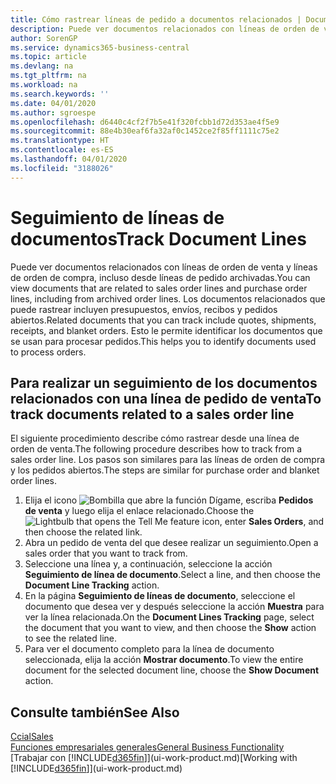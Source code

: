 ```yaml
---
title: Cómo rastrear líneas de pedido a documentos relacionados | Documentos de Microsoft
description: Puede ver documentos relacionados con líneas de orden de venta y líneas de orden de compra, incluso desde líneas de pedido archivadas. Los documentos relacionados que puede rastrear incluyen presupuestos, envíos, recibos y pedidos abiertos. Esto le permite identificar los documentos que se usan para procesar pedidos.
author: SorenGP
ms.service: dynamics365-business-central
ms.topic: article
ms.devlang: na
ms.tgt_pltfrm: na
ms.workload: na
ms.search.keywords: ''
ms.date: 04/01/2020
ms.author: sgroespe
ms.openlocfilehash: d6440c4cf2f7b5e41f320fcbb1d72d353ae4f5e9
ms.sourcegitcommit: 88e4b30eaf6fa32af0c1452ce2f85ff1111c75e2
ms.translationtype: HT
ms.contentlocale: es-ES
ms.lasthandoff: 04/01/2020
ms.locfileid: "3188026"
---
```

# <a name="track-document-lines"></a><span data-ttu-id="63942-105">Seguimiento de líneas de documentos</span><span class="sxs-lookup"><span data-stu-id="63942-105">Track Document Lines</span></span>
<span data-ttu-id="63942-106">Puede ver documentos relacionados con líneas de orden de venta y líneas de orden de compra, incluso desde líneas de pedido archivadas.</span><span class="sxs-lookup"><span data-stu-id="63942-106">You can view documents that are related to sales order lines and purchase order lines, including from archived order lines.</span></span> <span data-ttu-id="63942-107">Los documentos relacionados que puede rastrear incluyen presupuestos, envíos, recibos y pedidos abiertos.</span><span class="sxs-lookup"><span data-stu-id="63942-107">Related documents that you can track include quotes, shipments, receipts, and blanket orders.</span></span> <span data-ttu-id="63942-108">Esto le permite identificar los documentos que se usan para procesar pedidos.</span><span class="sxs-lookup"><span data-stu-id="63942-108">This helps you to identify documents used to process orders.</span></span>  

## <a name="to-track-documents-related-to-a-sales-order-line"></a><span data-ttu-id="63942-109">Para realizar un seguimiento de los documentos relacionados con una línea de pedido de venta</span><span class="sxs-lookup"><span data-stu-id="63942-109">To track documents related to a sales order line</span></span>
<span data-ttu-id="63942-110">El siguiente procedimiento describe cómo rastrear desde una línea de orden de venta.</span><span class="sxs-lookup"><span data-stu-id="63942-110">The following procedure describes how to track from a sales order line.</span></span> <span data-ttu-id="63942-111">Los pasos son similares para las líneas de orden de compra y los pedidos abiertos.</span><span class="sxs-lookup"><span data-stu-id="63942-111">The steps are similar for purchase order and blanket order lines.</span></span>

1.  <span data-ttu-id="63942-112">Elija el icono ![Bombilla que abre la función Dígame](media/ui-search/search_small.png "Dígame qué desea hacer"), escriba **Pedidos de venta** y luego elija el enlace relacionado.</span><span class="sxs-lookup"><span data-stu-id="63942-112">Choose the ![Lightbulb that opens the Tell Me feature](media/ui-search/search_small.png "Tell me what you want to do") icon, enter **Sales Orders**, and then choose the related link.</span></span>  
2.  <span data-ttu-id="63942-113">Abra un pedido de venta del que desee realizar un seguimiento.</span><span class="sxs-lookup"><span data-stu-id="63942-113">Open a sales order that you want to track from.</span></span>  
3.  <span data-ttu-id="63942-114">Seleccione una línea y, a continuación, seleccione la acción **Seguimiento de línea de documento**.</span><span class="sxs-lookup"><span data-stu-id="63942-114">Select a line, and then choose the **Document Line Tracking** action.</span></span>
4. <span data-ttu-id="63942-115">En la página **Seguimiento de líneas de documento**, seleccione el documento que desea ver y después seleccione la acción **Muestra** para ver la línea relacionada.</span><span class="sxs-lookup"><span data-stu-id="63942-115">On the **Document Lines Tracking** page, select the document that you want to view, and then choose the **Show** action to see the related line.</span></span>
5. <span data-ttu-id="63942-116">Para ver el documento completo para la línea de documento seleccionada, elija la acción **Mostrar documento**.</span><span class="sxs-lookup"><span data-stu-id="63942-116">To view the entire document for the selected document line, choose the **Show Document** action.</span></span>

## <a name="see-also"></a><span data-ttu-id="63942-117">Consulte también</span><span class="sxs-lookup"><span data-stu-id="63942-117">See Also</span></span>
[<span data-ttu-id="63942-118">Ccial</span><span class="sxs-lookup"><span data-stu-id="63942-118">Sales</span></span>](sales-manage-sales.md)  
[<span data-ttu-id="63942-119">Funciones empresariales generales</span><span class="sxs-lookup"><span data-stu-id="63942-119">General Business Functionality</span></span>](ui-across-business-areas.md)  
<span data-ttu-id="63942-120">[Trabajar con [!INCLUDE[d365fin](includes/d365fin_md.md)]](ui-work-product.md)</span><span class="sxs-lookup"><span data-stu-id="63942-120">[Working with [!INCLUDE[d365fin](includes/d365fin_md.md)]](ui-work-product.md)</span></span>
